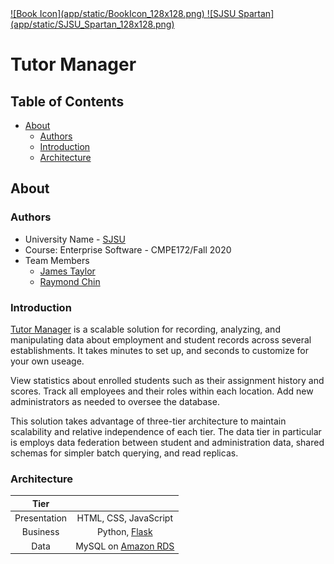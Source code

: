<a href="tutormanager.us-east-1.elasticbeanstalk.com" style="align: right; height: 64px;">
    ![Book Icon](app/static/BookIcon_128x128.png)
</a>
<a href="https://www.sjsu.edu/" style="align: right; height: 64px;"> 
![SJSU Spartan](app/static/SJSU_Spartan_128x128.png) </a>

# Tutor Manager 

## Table of Contents
- [About](#about)
    - [Authors](#authors)
    - [Introduction](#introduction)
    - [Architecture](#architecture)

## About
### Authors
- University Name - [SJSU](https://www.sjsu.edu/)
- Course: Enterprise Software - CMPE172/Fall 2020
- Team Members
    - [James Taylor](https://github.com/CosmicUnicorn)
    - [Raymond Chin](https://github.com/RC-OTOLI)

### Introduction
[Tutor Manager](tutormanager.us-east-1.elasticbeanstalk.com) is a scalable solution for recording, analyzing, and manipulating data about employment and student records across several establishments. It takes minutes to set up, and seconds to customize for your own useage. 

View statistics about enrolled students such as their assignment history and scores.
Track all employees and their roles within each location.
Add new administrators as needed to oversee the database.

This solution takes advantage of three-tier architecture to maintain scalability and relative independence of each tier. The data tier in particular is employs data federation between student and administration data, shared schemas for simpler batch querying, and read replicas.
### Architecture
| **Tier**     |                       |
| :----------: | :-------------------: |
| Presentation | HTML, CSS, JavaScript |
| Business     | Python, [Flask](https://flask.palletsprojects.com/en/2.0.x/) |
| Data         | MySQL on [Amazon RDS](https://aws.amazon.com/rds/mysql/) |



<!-- Include demo video.mp4 here -->